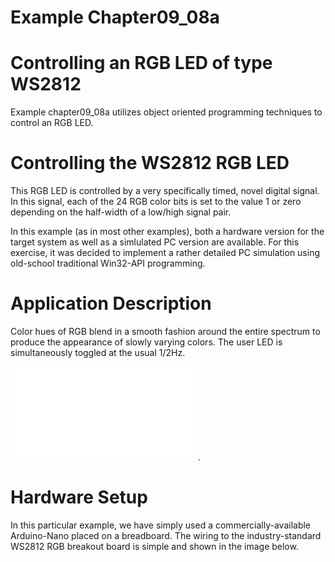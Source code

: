 # Example Chapter09_08a
# Controlling an RGB LED of type WS2812

Example chapter09_08a utilizes object oriented programming techniques
to control an RGB LED.

# Controlling the WS2812 RGB LED

This RGB LED is controlled by a very specifically timed,
novel digital signal. In this signal, each of the 24 RGB
color bits is set to the value 1 or zero depending on the
half-width of a low/high signal pair.

In this example (as in most other examples), both a hardware
version for the target system as well as a simlulated PC
version are available. For this exercise, it was
decided to implement a rather detailed PC simulation
using old-school traditional Win32-API programming.

# Application Description

Color hues of RGB blend in a smooth fashion around the entire
spectrum to produce the appearance of slowly varying colors.
The user LED is simultaneously toggled at the usual 1/2Hz.

![chapter09_08a Win32-API simulation in action](./images/rgb_led_wnd.pdf).

# Hardware Setup

In this particular example, we have simply used a commercially-available
Arduino-Nano placed on a breadboard. The wiring to the industry-standard
WS2812 RGB breakout board is simple and shown in the image below.
